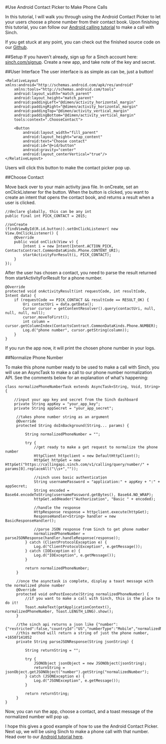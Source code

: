 #Use Android Contact Picker to Make Phone Calls

In this tutorial, I will walk you through using the Android Contact Picker to let your users choose a phone number from their contact book. Upon finishing this tutorial, you can follow our [Android calling tutorial](https://www.sinch.com/tutorials/app-to-phone-calling-android/) to make a call with Sinch.

If you get stuck at any point, you can check out the finished source code on our [Github](http://www.github.com/sinch/android-contact-chooser).

##Setup
If you haven't already, sign up for a Sinch account here: [sinch.com/signup](https://www.sinch.com/dashboard/#/signup). Create a new app, and take note of the key and secret.

##User Interface
The user interface is as simple as can be, just a button!

    <RelativeLayout xmlns:android="http://schemas.android.com/apk/res/android"
        xmlns:tools="http://schemas.android.com/tools"
        android:layout_width="match_parent"
        android:layout_height="match_parent"
        android:paddingLeft="@dimen/activity_horizontal_margin"
        android:paddingRight="@dimen/activity_horizontal_margin"
        android:paddingTop="@dimen/activity_vertical_margin"
        android:paddingBottom="@dimen/activity_vertical_margin"
        tools:context=".ChooseContact">

        <Button
            android:layout_width="fill_parent"
            android:layout_height="wrap_content"
            android:text="Choose contact"
            android:id="@+id/button"
            android:gravity="center"
            android:layout_centerVertical="true"/>
    </RelativeLayout>

Users will click this button to make the contact picker pop up.

##Choose Contact

Move back over to your main activity java file. In onCreate, set an onClickListener for the button. When the button is clicked, you want to create an intent that opens the contact book, and returns a result when a user is clicked.

    //declare globally, this can be any int
    public final int PICK_CONTACT = 2015;

    //onCreate
    (findViewById(R.id.button)).setOnClickListener( new View.OnClickListener() {
        @Override
        public void onClick(View v) {
            Intent i = new Intent(Intent.ACTION_PICK, ContactsContract.CommonDataKinds.Phone.CONTENT_URI);
            startActivityForResult(i, PICK_CONTACT);
        }
    });

After the user has chosen a contact, you need to parse the result returned from startActivityForResult for a phone number.

    @Override
    protected void onActivityResult(int requestCode, int resultCode, Intent data) {
        if (requestCode == PICK_CONTACT && resultCode == RESULT_OK) {
            Uri contactUri = data.getData();
            Cursor cursor = getContentResolver().query(contactUri, null, null, null, null);
            cursor.moveToFirst();
            int column = cursor.getColumnIndex(ContactsContract.CommonDataKinds.Phone.NUMBER);
            Log.d("phone number", cursor.getString(column));
        }
    }

If you run the app now, it will print the chosen phone number in your logs.

##Normalize Phone Number

 To make this phone number ready to be used to make a call with Sinch, you will use an AsyncTask to make a call to our phone number normalization API. See the comments below for an explanation of what's happening:

    class normalizePhoneNumberTask extends AsyncTask<String, Void, String> {

        //input your app key and secret from the Sinch dashboard
        private String appKey = "your_app_key";
        private String appSecret = "your_app_secret";

         //takes phone number string as an argument
         @Override
         protected String doInBackground(String... params) {

             String normalizedPhoneNumber = "";

             try {
                 //get ready to make a get request to normalize the phone number
                 HttpClient httpclient = new DefaultHttpClient();
                 HttpGet httpGet = new HttpGet("https://callingapi.sinch.com/v1/calling/query/number/" + params[0].replaceAll("\\s+",""));

                 //sinch uses basic authentication
                 String usernamePassword = "application:" + appKey + ":" + appSecret;
                 String encoded = Base64.encodeToString(usernamePassword.getBytes(), Base64.NO_WRAP);
                 httpGet.addHeader("Authorization", "Basic " + encoded);

                 //handle the response
                 HttpResponse response = httpclient.execute(httpGet);
                 ResponseHandler<String> handler = new BasicResponseHandler();

                 //parse JSON response from Sinch to get phone number
                 normalizedPhoneNumber = parseJSONResponse(handler.handleResponse(response));
             } catch (ClientProtocolException e) {
                 Log.d("ClientProtocolException", e.getMessage());
             } catch (IOException e) {
                 Log.d("IOException", e.getMessage());
             }

             return normalizedPhoneNumber;
         }

         //once the asynctask is complete, display a toast message with the normalized phone number
         @Override
         protected void onPostExecute(String normalizedPhoneNumber) {
             //if you want to make a call with Sinch, this is the place to do it!
             Toast.makeText(getApplicationContext(), normalizedPhoneNumber, Toast.LENGTH_LONG).show();
         }

         //the sinch api returns a json like {"number":{"restricted":false,"countryId":"US","numberType":"Mobile","normalizedNumber":"+16507141052"}}
         //this method will return a string of just the phone number, +16507141052
         private String parseJSONResponse(String jsonString) {

             String returnString = "";

             try {
                 JSONObject jsonObject = new JSONObject(jsonString);
                 returnString = jsonObject.getJSONObject("number").getString("normalizedNumber");
             } catch (JSONException e) {
                 Log.d("JSONException", e.getMessage());
             }

             return returnString;
         }
    }

Now, you can run the app, choose a contact, and a toast message of the normalized number will pop up.

I hope this gives a good example of how to use the Android Contact Picker. Next up, we will be using Sinch to make a phone call with that number. Head over to our [Android tutorial here](https://www.sinch.com/tutorials/app-to-phone-calling-android/).
